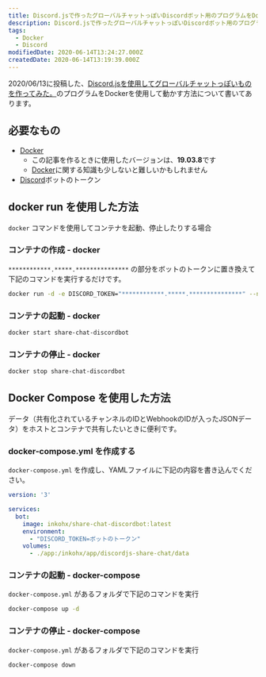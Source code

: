 ```yaml
---
title: Discord.jsで作ったグローバルチャットっぽいDiscordボット用のプログラムをDockerで動かす
description: Discord.jsで作ったグローバルチャットっぽいDiscordボット用のプログラムをDockerで動かす。
tags:
  - Docker
  - Discord
modifiedDate: 2020-06-14T13:24:27.000Z
createdDate: 2020-06-14T13:19:39.000Z
---
```


2020/06/13に投稿した、[Discord.jsを使用してグローバルチャットっぽいものを作ってみた。](/posts/09371d80716826347e7e7706f5ef787b)のプログラムをDockerを使用して動かす方法について書いてあります。

## 必要なもの

- [Docker](/tags/docker)
  - この記事を作るときに使用したバージョンは、**19.03.8**です
  - [Docker](/tags/docker)に関する知識も少しないと難しいかもしれません
- [Discord](/tags/discord)ボットのトークン

## docker run を使用した方法

`docker` コマンドを使用してコンテナを起動、停止したりする場合

### コンテナの作成 - docker

`************.*****.***************` の部分をボットのトークンに置き換えて下記のコマンドを実行するだけです。

```bash
docker run -d -e DISCORD_TOKEN="************.*****.***************" --name share-chat-discordbot inkohx/share-chat-discordbot:latest
```

### コンテナの起動 - docker

```bash
docker start share-chat-discordbot
```

### コンテナの停止 - docker

```bash
docker stop share-chat-discordbot
```

## Docker Compose を使用した方法

データ（共有化されているチャンネルのIDとWebhookのIDが入ったJSONデータ）をホストとコンテナで共有したいときに便利です。

### docker-compose.yml を作成する

`docker-compose.yml` を作成し、YAMLファイルに下記の内容を書き込んでください。

```yml
version: '3'

services:
  bot:
    image: inkohx/share-chat-discordbot:latest
    environment:
      - "DISCORD_TOKEN=ボットのトークン"
    volumes:
      - ./app:/inkohx/app/discordjs-share-chat/data
```

### コンテナの起動 - docker-compose

`docker-compose.yml` があるフォルダで下記のコマンドを実行

```bash
docker-compose up -d
```

### コンテナの停止 - docker-compose

`docker-compose.yml` があるフォルダで下記のコマンドを実行

```bash
docker-compose down
```
